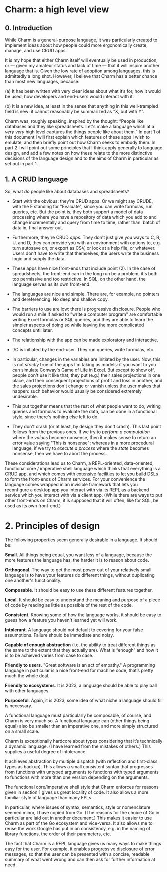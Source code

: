 # Charm: a high level view

## 0. Introduction
While Charm is a general-purpose language, it was particularly created to implement ideas about how people could more ergonomically create, manage, and use CRUD apps.

It is my hope that either Charm itself will eventually be used in production, or — given my amateur status and lack of time — that it will inspire another language that is. Given the low rate of adoption among languages, this is admittedly a long shot. However, I believe that Charm has a better chance than most new languages, because:

(a) It has been written with very clear ideas about what it’s for, how it would be used, how developers and end-users would interact with it.

(b) It is a new idea, at least in the sense that anything in this well-trampled field is new: it cannot reasonably be summarized as “X, but with Y”.

Charm was, roughly speaking, inspired by the thought: “People like databases and they like spreadsheets. Let's make a language which at a *very very* high level captures the things people like about them.” In part 1 of this document I will first explain which features of these apps I wish to emulate, and then briefly point out how Charm seeks to embody them. In part 2 I will point out some principles that I think apply generally to language design, and add a few notes on how these relate to the more distinctive decisions of the language design and to the aims of Charm in particular as set out in part 1.

## 1. A CRUD language

So, what *do* people like about databases and spreadsheets?

* Start with the obvious: they're CRUD apps. Or we might say CRUDE, with the E standing for "Evaluate", since you can write formulas, run queries, etc. But the point is, they both support a model of data processing where you have a repository of data which you add to and change incrementally and query from time to time, rather than: batch of data in, final answer out.

* Furthermore, they're CRUD *apps*. They don't just give you ways to C, R, U, and D, they can provide you with an environment with options to, e.g. turn autosave on, or export as CSV, or look at a help file, or whatever. Users don't have to write that themselves, the users write the business logic and supply the data.

* These apps have nice front-ends that include point (2). In the case of spreadsheets, the front-end can in the long run be a problem, it's both too permissive and too restrictive. In SQL, on the other hand, the language serves as its own front-end.

* The languages are nice and simple. There are, for example, no pointers and dereferencing. No deep and shallow copy.

* The barriers to use are low: there is progressive disclosure. People who would run a mile if asked to "write a computer program" are comfortable writing Excel formulas or SQL queries, and they are able to learn the simpler aspects of doing so while leaving the more complicated concepts until later.

* The relationship with the app can be made exploratory and interactive.

* I/O is initiated by the end-user. They run queries, write formulas, etc.

* In particular, changes in the variables are initiated by the user. Now, this is not *strictly* true of the apps I'm taking as models: if you want to you can simulate Conway's Game of Life in Excel. But except to show off, people don't use it like that, they put (e.g.) their sales projections in one place, and their consequent projections of profit and loss in another, and the sales projections don't change or vanish unless the user makes that happen: such behavior would usually be considered extremely undesirable.

* This put together means that the rest of what people want to do, writing queries and formulas to evaluate the data, can be done in a functional style, since there's nothing else left to do.

* They don't crash (or at least, by design they don't crash). This last point follows from the previous ones. If we try to *perform a computation* where the *values* become nonsense, then it makes sense to return an error value saying "This is nonsense"; whereas in a more procedural language, if we try to *execute a process* where the *state* becomes nonsense, then we have to abort the process.

These considerations lead us to Charm, a REPL-oriented, data-oriented, functional core / imperative shell language which thinks that everything is a CRUD app, and which comes with extensive facilities to let you build DSLs to form the front-ends of Charm services. For your convenience the language comes wrapped in an invisible framework that lets you reconfigure a desktop app you interact with via its REPL as a backend service which you interact with via a client app. (While there are ways to put other front-ends on Charm, it is supposed that it will often, like for SQL, be used as its own front-end.)

# 2. Principles of design

The following properties seem generally desirable in a language. It should be:

**Small**. All things being equal, you want less of a language, because the more features the language has, the harder it is to reason about code.

**Orthogonal**. The way to get the most power out of your relatively small language is to have your features do different things, without duplicating one another's functionality.

**Composable**. It should be easy to use these different features together.

**Local**. It should be easy to understand the meaning and purpose of a piece of code by reading as little as possible of the rest of the code. 

**Consistent**. Knowing some of how the language works, it should be easy to guess how a feature you haven't learned yet will work. 

**Intolerant**. A language should not default to covering for your false assumptions. Failure should be immediate and noisy. 

**Capable of enough abstraction** (i.e. the ability to treat different things as the same to the extent that they actually are). What is “enough” and how it is to be achieved varies from case to case.

**Friendly to users**. "Great software is an act of empathy." A programming language in particular is a nice front-end for machine code, that’s pretty much the whole deal.

**Friendly to ecosystems**. It is 2023, a language should be able to play ball with other languages.

**Purposeful**. Again, it is 2023, some idea of what niche a language should fill is necessary.

A functional language must particularly be composable, of course, and Charm is very much so. A functional language can (other things being equal) also be smaller than an imperative one, and more simply structured on a small scale.

Charm is exceptionally hardcore about types considering that it’s technically a dynamic language. (I have learned from the mistakes of others.) This supplies a useful degree of intolerance.

It achieves abstraction by multiple dispatch (with reflection and first-class types as backup). This allows a small consistent syntax that progresses from functions with untyped arguments to functions with typed arguments to functions with more than one version depending on the arguments.

The functional core/imperative shell style that Charm enforces for reasons given in section 1 gives us great locality of code. It also allows a more familiar style of language than many FPLs.

In particular, where issues of syntax, semantics, style or nomenclature seemed minor, I have copied from Go. (The reasons for the choice of Go in particular are laid out in another document.) This makes it easier to use Charm as part of the Go ecosystem and vice-versa. It also allows me to reuse the work Google has put in on consistency, e.g. in the naming of library functions, the order of their parameters, etc. 

The fact that Charm is a REPL language gives us many ways to make things easy for the user. For example, it enables progressive disclosure of error messages, so that the user can be presented with a concise, readable summary of what went wrong and can then ask for further information at need.
